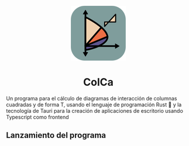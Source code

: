 <div align="center">

![](./src-tauri/icons/Square150x150Logo.png)
# ColCa 

</div>
Un programa para el cálculo de diagramas de interacción de columnas cuadradas y de forma
T, usando el lenguaje de programación Rust 🦀 y la tecnología de Tauri para la creación de 
aplicaciones de escritorio usando Typescript como frontend

## Lanzamiento del programa
